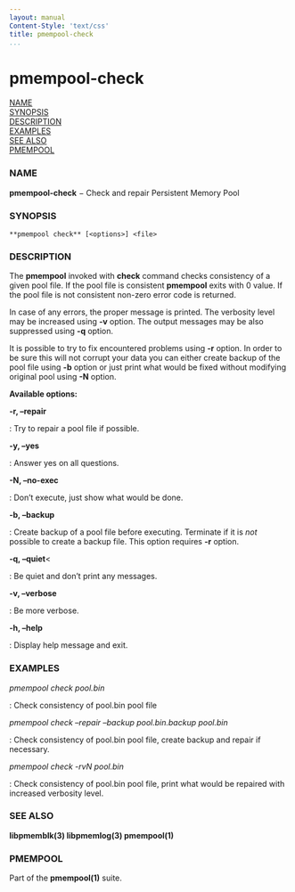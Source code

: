 ```yaml
---
layout: manual
Content-Style: 'text/css'
title: pmempool-check
...
```

# pmempool-check

[NAME](#name)<br />
[SYNOPSIS](#synopsis)<br />
[DESCRIPTION](#description)<br />
[EXAMPLES](#examples)<br />
[SEE ALSO](#see-also)<br />
[PMEMPOOL](#pmempool)<br />


### NAME

**pmempool-check**  − Check and repair Persistent Memory Pool

### SYNOPSIS

```
**pmempool check** [<options>] <file>
```

### DESCRIPTION

The **pmempool** invoked with **check** command checks consistency of a given pool file. If the pool file is consistent **pmempool** exits with 0 value. If the pool file is not consistent non-zero error code is returned.

In case of any errors, the proper message is printed. The verbosity level may be increased using **-v** option. The output messages may be also suppressed using **-q** option.

It is possible to try to fix encountered problems using **-r** option. In order to be sure this will not corrupt your data you can either create backup of the pool file using **-b** option or just print what would be fixed without modifying original pool using **-N** option.


**Available options:**

**-r, –repair**

: Try to repair a pool file if possible.

**-y, –yes**

: Answer yes on all questions.

**-N, –no-exec**

: Don’t execute, just show what would be done.

**-b, –backup <file>**

: Create backup of a pool file before executing. Terminate if it is *not* possible to create a backup file. This option requires **-r** option.

**-q, –quiet**<

: Be quiet and don’t print any messages.

**-v, –verbose**

: Be more verbose.

**-h, –help**

: Display help message and exit.


### EXAMPLES

*pmempool check pool.bin*

: Check consistency of pool.bin pool file</p></td>

*pmempool check –repair –backup pool.bin.backup pool.bin*

: Check consistency of pool.bin pool file, create backup and repair if necessary.

*pmempool check -rvN pool.bin*

: Check consistency of pool.bin pool file, print what would be repaired with increased verbosity level.

### SEE ALSO

**libpmemblk(3) libpmemlog(3) pmempool(1)**

### PMEMPOOL

Part of the **pmempool(1)** suite.
